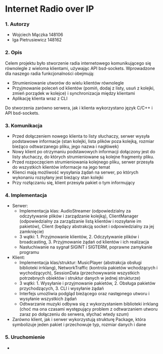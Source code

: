 # Internet Radio over IP

### 1. Autorzy

* Wojciech Mączka 148106
* Iga Pietrusiewicz 148162

### 2. Opis

Celem projektu było stworzenie radia internetowego komunikującego się równolegle z
wieloma klientami, używając API bsd-sockets. Wprowadzone dla naszego radia funkcjonalności
obejmują:

* Strumieniowanie utworów do wielu klientów równolegle
* Przyjmowanie poleceń od klientów (pomiń, dodaj z listy, usuń z kolejki, zmień porządek
  w kolejce) i synchronizacja między klientami
* Aplikację klienta wraz z CLI

Do stworzenia zarówno serwera, jak i klienta wykorzystano język C/C++ i API bsd-sockets.

### 3. Komunikacja

* Przed dołączeniem nowego klienta to listy słuchaczy, serwer wysyła podstawowe informacje
  (stan kolejki, lista plików poza kolejką, rozmiar bieżąco odtwarzanego pliku, jego
  nazwa i nagłówek)
* Nowy klient po otrzymaniu podstawowych informacji dołączony jest do listy słuchaczy,
  do których strumieniowane są kolejne fragmenty pliku.
* Przed rozpoczęciem strumieniowania kolejnego pliku, serwer przesyła do wszystkich klientów
  informacje na jego temat
* Klienci mają możliwość wysyłania żądań na serwer, po których wykonaniu rozsyłany jest
  bieżący stan kolejki
* Przy rozłączaniu się, klient przesyła pakiet o tym informujący

### 4. Implementacja

* Serwer:
    * Implementacja klas: AudioStreamer (odpowiedzialny za odczytywanie plików i
      zarządzanie kolejką), ClientManager (odpowiedzialny za zarządzanie listą klientów
      i rozsyłanie im pakietów), Client (będący abstrakcją socket i odpowiedzialny za jej
      zamknięcie)
    * 3 wątki: 1. Przyjmowanie klientów, 2. Odczytywanie plików i broadcasting, 3.
      Przyjmowanie żądań od klientów i ich realizacja
    * Nasłuchiwanie na sygnał SIGINT i SIGTERM, poprawne zamykanie programu
* Klient:
    * Implementacja klas/struktur: MusicPlayer (abstrakcja obsługi biblioteki irrklang),
      NetworkTraffic (kontrola pakietów wchodzących i wychodzących), SessionData (przechowywanie
      wszystkich potrzebnych obiektów i struktur danych w jednej strukturze)
    * 3 wątki: 1. Wysyłanie i przyjmowanie pakietów, 2. Obsługa pakietów przychodzących, 3.
      CLI i wysyłanie żądań
    * Interfejs umożliwia podgląd bieżącego oraz następnego utworu i wysyłanie wszystkich żądań
    * Odtwarzanie muzyki odbywa się z wykorzystaniem biblioteki irrklang (choć ma ona
      czasami występujący problem z odtwarzaniem utworu zaraz po dołączeniu do serwera, słychać wtedy szum)
* Zarówno klient, jak i serwer wykorzystują strukturę Package, która symbolizuje jeden pakiet
  i przechowuje typ, rozmiar danych i dane

### 5. Uruchomienie

* 
